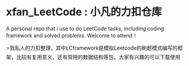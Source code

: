 # xfan_LeetCode : 小凡的力扣仓库

A personal repo that i use to do LeetCode tasks, including coding framework and solved problems. Welcome to attend！

⭐我私人的力扣整理，其中LCframework是模拟Leetcode的刷题模式编写的框架，比较有复用意义，还有常用的数据结构等包，大家有兴趣的可以下载使用
